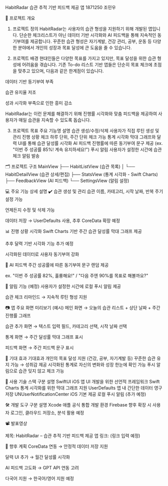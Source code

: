 
HabitRadar
습관 추적 기반 피드백 제공 앱
1871250 조민우

📌 프로젝트 개요
1. 프로젝트 정의
HabitRadar는 사용자의 습관 형성을 지원하기 위해 개발된 앱입니다. 단순한 체크리스트가 아닌 데이터 기반 시각화와 AI 피드백을 통해 지속적인 동기부여를 제공합니다. 꾸준한 습관 형성은 자기계발, 건강 관리, 공부, 운동 등 다양한 분야에서 개인의 성장과 목표 달성에 큰 도움을 줄 수 있습니다.

2. 프로젝트 배경
현대인들은 다양한 목표를 가지고 있지만, 목표 달성을 위한 습관 형성에 어려움을 겪습니다. 기존 To-do 리스트 기반 앱들은 단순히 목표 체크에 초점을 맞추고 있으며,
다음과 같은 한계점이 있습니다.

데이터 기반 동기부여 부족

습관 유지율 저조

성과 시각화 부족으로 인한 흥미 감소

HabitRadar는 이런 문제를 해결하기 위해 진행률 시각화와 맞춤 피드백을 제공하여 사용자가 매일 습관을 지속할 수 있도록 돕습니다.

3. 프로젝트 목표
주요 기능명	설명
습관 생성/수정/삭제	사용자가 직접 루틴 생성 및 관리
진행 상황 체크	하루 단위, 주간 단위 체크 가능
통계 시각화	막대 그래프와 달력 UI를 통해 습관 달성률 시각화
AI 피드백	진행률에 따른 동기부여 문구 제공 (ex. "이번 주 성공률 85%! 계속 유지하세요!")
푸시 알림	사용자가 설정한 시간에 습관 체크 알림 발송

🗂️ 프로젝트 구조
MainView
 ├── HabitListView (습관 목록)
 │    └── HabitDetailView (습관 상세/편집)
 ├── StatsView (통계 시각화 - Swift Charts)
 ├── FeedbackView (AI 피드백)
 └── SettingsView (알림 설정)

 
💻 주요 기능 상세 설명
✔️ 습관 생성 및 관리
습관 이름, 카테고리, 시작 날짜, 반복 주기 설정 가능

언제든지 수정 및 삭제 가능

데이터 저장 → UserDefaults 사용, 추후 CoreData 확장 예정

📊 진행 상황 시각화
Swift Charts 기반 주간 습관 달성률 막대 그래프 제공

추후 달력 기반 시각화 기능 추가 예정

시각화된 데이터로 사용자 동기부여 강화

💬 AI 피드백
주간 성공률에 따른 동기부여 문구 랜덤 제공

ex. "이번 주 성공률 82%, 훌륭해요!" / "다음 주엔 90%를 목표로 해볼까요?"

🔔 알림 기능 (예정)
사용자가 설정한 시간에 로컬 푸시 알림 제공

습관 체크 리마인드 → 지속적 루틴 형성 지원

📷 앱 주요 화면 미리보기 (예시)
메인 화면
→ 오늘의 습관 리스트 + 상단 날짜 + 주간 진행률 그래프

습관 추가 화면
→ 텍스트 입력 필드, 카테고리 선택, 시작 날짜 선택

통계 화면
→ 주간 달성률 막대 그래프 표시

피드백 화면
→ 주간 피드백 문구 표시

🌟 기대 효과
기대효과
개인의 목표 달성 지원 (건강, 공부, 자기계발 등)
꾸준한 습관 유지 가능 → 성취감 제공
시각화된 통계로 자신의 변화와 성장 한눈에 확인 가능
푸시 알림으로 습관 잊지 않고 체크 가능

🔧 사용 기술 스택
구분	설명
SwiftUI	iOS 앱 UI 개발을 위한 선언적 프레임워크
Swift Charts	통계 시각화를 위한 막대 그래프 지원
UserDefaults	앱 내 간단한 데이터 영구 저장
UNUserNotificationCenter	iOS 기본 제공 로컬 푸시 알림 (추가 예정)

🛠️ 개발 도구
구분	설명
Xcode	애플 공식 통합 개발 환경
Firebase	향후 확장 시 사용자 로그인, 클라우드 저장소, 분석 활용 예정

📽️ 발표영상


제목: HabitRadar – 습관 추적 기반 피드백 제공 앱
링크: (링크 입력 예정)

📌 향후 계획
CoreData 연동 → 안정적 데이터 저장 지원

달력 UI 추가 → 월간 달성률 시각화

AI 피드백 고도화 → GPT API 연동 고려

다국어 지원 → 한국어/영어 지원 예정

